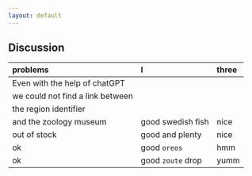 ```yaml
---
layout: default
---
```


## Discussion

| problems     | l                 | three |
|:-------------|:------------------|:------|
| Even with the help of chatGPT
| we could not find a link between 
| the region identifier 
| and the zoology museum| good swedish fish | nice  |
| out of stock | good and plenty   | nice  |
| ok           | good `oreos`      | hmm   |
| ok           | good `zoute` drop | yumm  |
